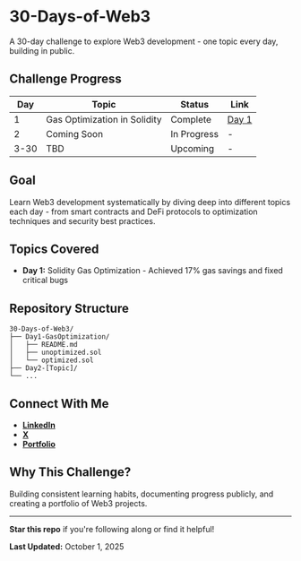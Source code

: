 # 30-Days-of-Web3

A 30-day challenge to explore Web3 development - one topic every day, building in public.

## Challenge Progress

| Day | Topic | Status | Link |
|-----|-------|--------|------|
| 1 | Gas Optimization in Solidity | Complete | [Day 1](./Day1-GasOptimization) |
| 2 | Coming Soon | In Progress | - |
| 3-30 | TBD | Upcoming | - |

## Goal

Learn Web3 development systematically by diving deep into different topics each day - from smart contracts and DeFi protocols to optimization techniques and security best practices.

## Topics Covered

- **Day 1:** Solidity Gas Optimization - Achieved 17% gas savings and fixed critical bugs

## Repository Structure

```
30-Days-of-Web3/
├── Day1-GasOptimization/
│   ├── README.md
│   ├── unoptimized.sol
│   └── optimized.sol
├── Day2-[Topic]/
└── ...
```

## Connect With Me

- [**LinkedIn**](https://www.linkedin.com/in/sreya-nair-06b089252/)
- [**X**](https://x.com/sreyynairs)
- [**Portfolio**](https://sreyaa.framer.website/)

## Why This Challenge?

Building consistent learning habits, documenting progress publicly, and creating a portfolio of Web3 projects.

---

**Star this repo** if you're following along or find it helpful!

**Last Updated:** October 1, 2025
